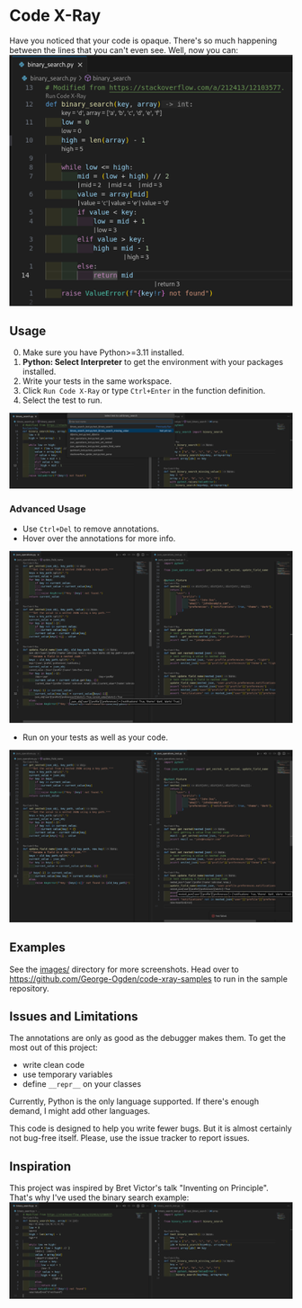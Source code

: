 # Code X-Ray
Have you noticed that your code is opaque.
There's so much happening between the lines that you can't even see.
Well, now you can:  
![binary search Code X-Ray example](images/binary-search-annotations.png)
## Usage
0. Make sure you have Python>=3.11 installed.
1. **Python: Select Interpreter** to get the environment with your packages installed.
1. Write your tests in the same workspace.
1. Click `Run Code X-Ray` or type `Ctrl+Enter` in the function definition.
1. Select the test to run.

![binary search selection example](images/binary-search-select.png)
### Advanced Usage
- Use `Ctrl+Del` to remove annotations.
- Hover over the annotations for more info.

![json annotations hover example](images/json-annotations-hover.png)
- Run on your tests as well as your code.

![json annotations test example](images/json-test-annotations.png)
## Examples
See the [images/](images/) directory for more screenshots.
Head over to https://github.com/George-Ogden/code-xray-samples to run in the sample repository.
## Issues and Limitations
The annotations are only as good as the debugger makes them.
To get the most out of this project:
- write clean code
- use temporary variables
- define `__repr__` on your classes

Currently, Python is the only language supported.
If there's enough demand, I might add other languages.

This code is designed to help you write fewer bugs.
But it is almost certainly not bug-free itself.
Please, use the issue tracker to report issues.
## Inspiration
This project was inspired by Bret Victor's talk "Inventing on Principle".
That's why I've used the binary search example:
![binary search Code X-Ray example](images/binary-search-missing-annotations.png)
